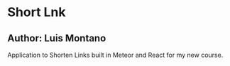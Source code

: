 # Short Lnk

## Author: Luis Montano

Application to Shorten Links built in Meteor and React for my new course.
